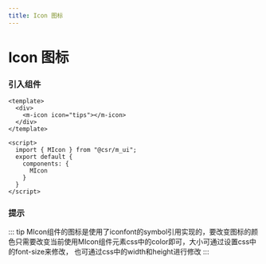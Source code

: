 ```yaml
---
title: Icon 图标
---
```

# Icon 图标
### 引入组件
```vue
<template>
  <div>
    <m-icon icon="tips"></m-icon>
  </div>
</template>

<script>
  import { MIcon } from "@csr/m_ui";
  export default {
    components: {
      MIcon
    }
  }
</script>
```
<icon-demos></icon-demos>

### 提示
::: tip
MIcon组件的图标是使用了iconfont的symbol引用实现的，要改变图标的颜色只需要改变当前使用MIcon组件元素css中的color即可，大小可通过设置css中的font-size来修改，
也可通过css中的width和height进行修改
:::